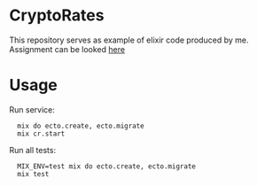 # CryptoRates

This repository serves as example of elixir code produced by me.
Assignment can be looked [here](ASSIGNMENT.md)

# Usage

Run service: 
```
  mix do ecto.create, ecto.migrate
  mix cr.start
```

Run all tests:
```
  MIX_ENV=test mix do ecto.create, ecto.migrate
  mix test
```
